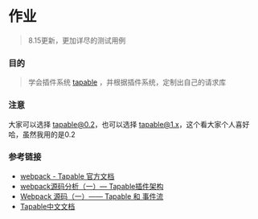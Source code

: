 # 作业

> 8.15更新，更加详尽的测试用例

### 目的

> 学会插件系统 [tapable](https://github.com/webpack/tapable) ，并根据插件系统，定制出自己的请求库

### 注意

大家可以选择 tapable@0.2，也可以选择 tapable@1.x，这个看大家个人喜好哈，虽然我用的是0.2


### 参考链接
- [webpack - Tapable 官方文档](https://webpack.js.org/api/tapable/)
- [webpack源码分析（一）— Tapable插件架构](https://www.jianshu.com/p/01a606c97d76)
- [Webpack 源码（一）—— Tapable 和 事件流](https://yq.aliyun.com/jsarticle/19346)
- [Tapable中文文档](https://www.jianshu.com/p/c71393db6287)
